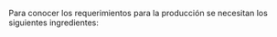 
Para conocer los requerimientos para la producción se necesitan los siguientes ingredientes:

<head>
    <title>Drop-down Table</title>
    <style>
        table {
            border-collapse: collapse;
        }

        table, th, td {
            border: 1px solid black;
        }

        th, td {
            padding: 8px;
            text-align: left;
        }

        .dropdown-content {
            display: none;
        }

        .dropdown:hover .dropdown-content {
            display: block;
        }
    </style>
</head>
<body>
    <table>
        <tr>
            <th>Header 1</th>
            <th>Header 2</th>
        </tr>
        <tr class="dropdown">
            <td>Row 1</td>
            <td>
                <div class="dropdown-content">
                    <p>Dropdown Content 1</p>
                    <p>Dropdown Content 2</p>
                    <p>Dropdown Content 3</p>
                </div>
            </td>
        </tr>
        <tr class="dropdown">
            <td>Row 2</td>
            <td>
                <div class="dropdown-content">
                    <p>Dropdown Content 4</p>
                    <p>Dropdown Content 5</p>
                    <p>Dropdown Content 6</p>
                </div>
            </td>
        </tr>
        <tr class="dropdown">
            <td>Row 3</td>
            <td>
                <div class="dropdown-content">
                    <p>Dropdown Content 7</p>
                    <p>Dropdown Content 8</p>
                    <p>Dropdown Content 9</p>
                </div>
            </td>
        </tr>
    </table>
</body>
